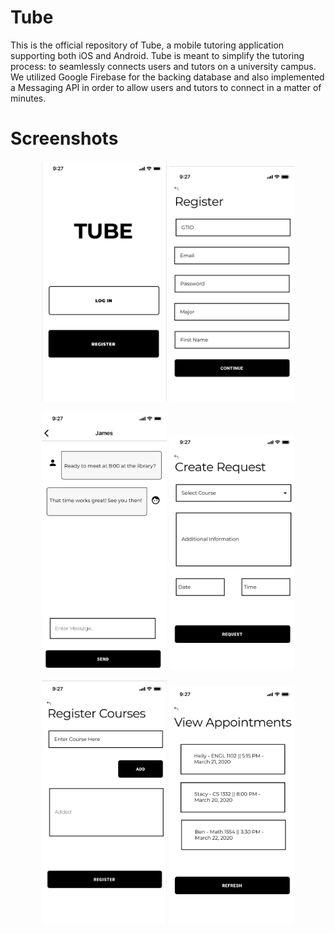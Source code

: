 # Tube

This is the official repository of Tube, a mobile tutoring application supporting both iOS and Android. Tube is meant to simplify the tutoring process: to seamlessly connects users and tutors on a university campus. We utilized Google Firebase for the backing database and also implemented a Messaging API in order to allow users and tutors to connect in a matter of minutes.

# Screenshots
<p class="first_row "align="center">
  <img src = "res/Login_Page.jpg" alt = "drawing" width="200"/>
  <img src = "res/Register_Page.jpg" alt = "drawing" width="200"/>
</p>

<p class="first_row "align="center">
  <img src = "res/Messaging_Page.jpg" alt = "drawing" width="200"/>
  <img src = "res/CreateRequest_Page.jpg" alt = "drawing" width="200"/>
</p>

<p class="first_row "align="center">
  <img src = "res/RegisterCourse_Page.jpg" alt = "drawing" width="200"/>
  <img src = "res/ViewAppointments_Page.jpg" alt = "drawing" width="200"/>
</p>
